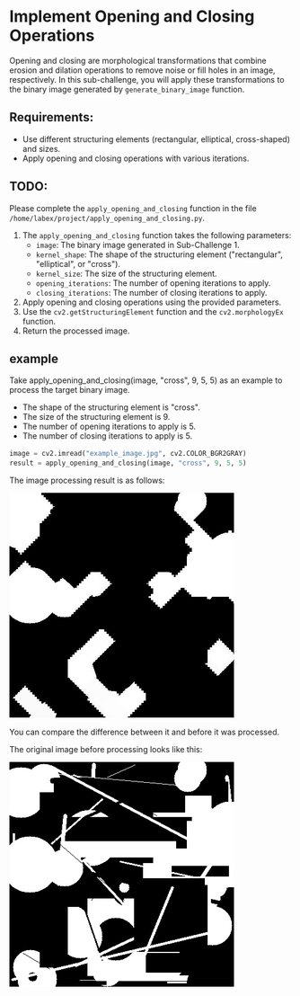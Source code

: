 # Implement Opening and Closing Operations

Opening and closing are morphological transformations that combine erosion and dilation operations to remove noise or fill holes in an image, respectively. In this sub-challenge, you will apply these transformations to the binary image generated by `generate_binary_image` function.

## Requirements:

- Use different structuring elements (rectangular, elliptical, cross-shaped) and sizes.
- Apply opening and closing operations with various iterations.

## TODO:

Please complete the `apply_opening_and_closing` function in the file `/home/labex/project/apply_opening_and_closing.py`.

1. The `apply_opening_and_closing` function takes the following parameters:
   - `image`: The binary image generated in Sub-Challenge 1.
   - `kernel_shape`: The shape of the structuring element ("rectangular", "elliptical", or "cross").
   - `kernel_size`: The size of the structuring element.
   - `opening_iterations`: The number of opening iterations to apply.
   - `closing_iterations`: The number of closing iterations to apply.
2. Apply opening and closing operations using the provided parameters.
3. Use the `cv2.getStructuringElement` function and the `cv2.morphologyEx` function.
4. Return the processed image.

## example

Take apply_opening_and_closing(image, "cross", 9, 5, 5) as an example to process the target binary image.

- The shape of the structuring element is "cross".
- The size of the structuring element is 9.
- The number of opening iterations to apply is 5.
- The number of closing iterations to apply is 5.

```python
image = cv2.imread("example_image.jpg", cv2.COLOR_BGR2GRAY)
result = apply_opening_and_closing(image, "cross", 9, 5, 5)
```

The image processing result is as follows:

![example_image2](assets/example_image3.jpg)

You can compare the difference between it and before it was processed.

The original image before processing looks like this:

![example_image](assets/example_image.jpg)
